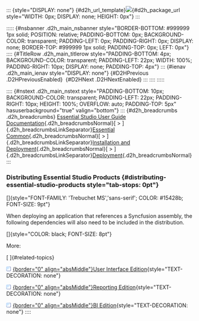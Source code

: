 ::: {style="DISPLAY: none"}
[](ms-xhelp:///?Id=d2h_url_template){#d2h_url_template}![](!package_url!){#d2h_package_url style="WIDTH: 0px; DISPLAY: none; HEIGHT: 0px"}
:::

::::: {#nsbanner .d2h_main_nsbanner style="BORDER-BOTTOM: #999999 1px solid; POSITION: relative; PADDING-BOTTOM: 0px; BACKGROUND-COLOR: transparent; PADDING-LEFT: 0px; PADDING-RIGHT: 0px; DISPLAY: none; BORDER-TOP: #999999 1px solid; PADDING-TOP: 0px; LEFT: 0px"}
:::: {#TitleRow .d2h_main_titlerow style="PADDING-BOTTOM: 4px; BACKGROUND-COLOR: transparent; PADDING-LEFT: 22px; WIDTH: 100%; PADDING-RIGHT: 10px; DISPLAY: none; PADDING-TOP: 4px"}
::: {#ienav .d2h_main_ienav style="DISPLAY: none"}
[](ms-xhelp:///?Id=fea9338f-870c-4078-82ab-0b74e2fcfd00){#D2HPrevious .D2HPreviousEnabled}  [](ms-xhelp:///?Id=d93b2083-2c00-4e83-892b-ee78a713b1d5){#D2HNext .D2HNextEnabled}
:::
::::
:::::

:::: {#nstext .d2h_main_nstext style="PADDING-BOTTOM: 10px; BACKGROUND-COLOR: transparent; PADDING-LEFT: 22px; PADDING-RIGHT: 10px; HEIGHT: 100%; OVERFLOW: auto; PADDING-TOP: 5px" hasuserbackground="true" valign="bottom"}
::: {#d2h_breadcrumbs .d2h_breadcrumbs}
[Essential Studio User Guide Documentation](ms-xhelp:///?Id=12457748-09e3-4d74-a240-8e049cedf030){.d2h_breadcrumbsNormal}[ \> ]{.d2h_breadcrumbsLinkSeparator}[Essential Common](ms-xhelp:///?Id=2bfe10b6-fac1-4f91-a173-04db314f10c3){.d2h_breadcrumbsNormal}[ \> ]{.d2h_breadcrumbsLinkSeparator}[Installation and Deployment](ms-xhelp:///?Id=edacfc75-68a5-4518-870d-ce716c583177){.d2h_breadcrumbsNormal}[ \> ]{.d2h_breadcrumbsLinkSeparator}[Deployment](ms-xhelp:///?Id=fea9338f-870c-4078-82ab-0b74e2fcfd00){.d2h_breadcrumbsNormal}
:::

### Distributing Essential Studio Products {#distributing-essential-studio-products style="tab-stops: 0pt"}

[]{style="FONT-FAMILY: 'Trebuchet MS','sans-serif'; COLOR: #15428b; FONT-SIZE: 9pt"} 

When deploying an application that references a Syncfusion assembly, the following dependencies will also need to be included in the distribution.

[]{style="COLOR: black; FONT-SIZE: 8pt"} 

More:

[ ]{#related-topics}

[![](button.gif){border="0" align="absMiddle"}User Interface Edition](ms-xhelp:///?Id=4b0a7c25-3e26-47a8-975e-d0c0b2cb0eb8){style="TEXT-DECORATION: none"}

[![](button.gif){border="0" align="absMiddle"}Reporting Edition](ms-xhelp:///?Id=6a19bbe9-fc58-47cf-82c7-22734e1341be){style="TEXT-DECORATION: none"}

[![](button.gif){border="0" align="absMiddle"}BI Edition](ms-xhelp:///?Id=00c8aef5-195c-4416-8811-2c5c9d199289){style="TEXT-DECORATION: none"}
::::
